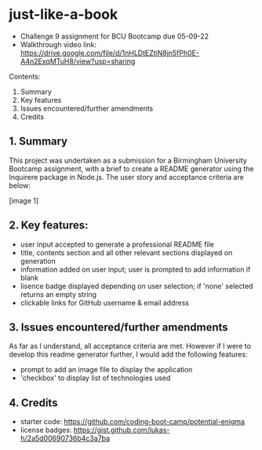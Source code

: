 # just-like-a-book
- Challenge 9 assignment for BCU Bootcamp due 05-09-22
- Walkthrough video link: https://drive.google.com/file/d/1nHLDtEZtiN8jn5fPh0E-A4n2ExqMTuH8/view?usp=sharing

Contents:

1. Summary
2. Key features
3. Issues encountered/further amendments
4. Credits

## 1. Summary

This project was undertaken as a submission for a Birmingham University Bootcamp assignment, with a brief to create a README generator using the Inquirere package in Node.js.  The user story and acceptance criteria are below:

[image 1]

## 2. Key features:

- user input accepted to generate a professional README file
- title, contents section and all other relevant sections displayed on generation
- information added on user input; user is prompted to add information if blank
- lisence badge displayed depending on user selection; if 'none' selected returns an empty string
- clickable links for GitHub username & email address


## 3. Issues encountered/further amendments

As far as I understand, all acceptance criteria are met.  However if I were to develop this readme generator further, I would add the following features:

- prompt to add an image file to display the application
- 'checkbox' to display list of technologies used

## 4. Credits
- starter code: https://github.com/coding-boot-camp/potential-enigma
- license badges: https://gist.github.com/lukas-h/2a5d00690736b4c3a7ba

